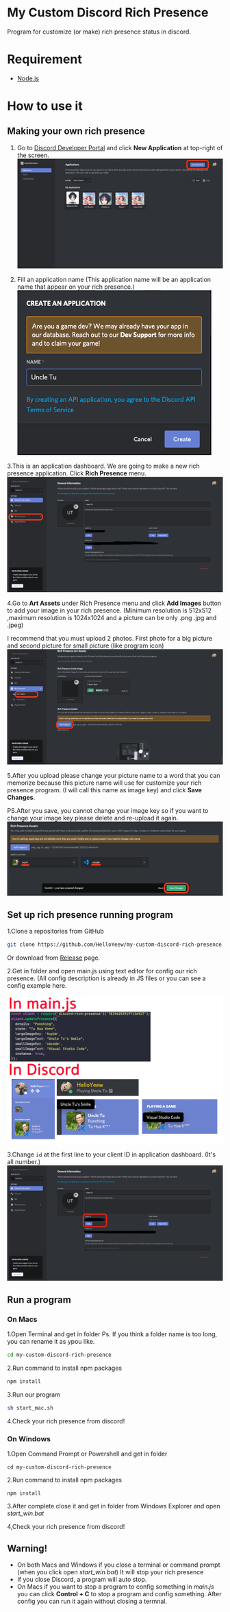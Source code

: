 # My Custom Discord Rich Presence

Program for customize (or make) rich presence status in discord.

# Requirement

- [Node.js](https://nodejs.org/en/)

# How to use it

## Making your own rich presence

1. Go to [Discord Developer Portal](https://discord.com/developers/applications) and click **New Application** at top-right of the screen.
![Alt text](readme_pic/make1.png)

2. Fill an application name (This application name will be an application name that appear on your rich presence.)
![Alt text](readme_pic/make2.png)

3.This is an application dashboard. We are going to make a new rich presence application. Click **Rich Presence** menu.
![Alt text](readme_pic/make3.png)

4.Go to **Art Assets** under Rich Presence menu and click **Add Images** button to add your image in your rich presence. (Minimum resolution is 512x512 ,maximum resolution is 1024x1024 and a picture can be only .png .jpg and .jpeg)

I recommend that you must upload 2 photos. First photo for a big picture and second picture for small picture (like program icon)
![Alt text](readme_pic/make4.png)

5.After you upload please change your picture name to a word that you can memorize because this picture name will use for customize your rich presence program. (I will call this name as image key) and click **Save Changes**.

PS.After you save, you cannot change your image key so if you want to change your image key please delete and re-upload it again.
![Alt text](readme_pic/make5.png)

## Set up rich presence running program

1.Clone a repositories from GitHub

```zsh
git clone https://github.com/HelloYeew/my-custom-discord-rich-presence
```
Or download from [Release](https://github.com/HelloYeew/my-custom-discord-rich-presence/releases) page.

2.Get in folder and open main.js using text editor for config our rich presence. (All config description is already in JS files or you can see a config example here.

![Alt text](readme_pic/sample.jpg)

3.Change ```id``` at the first line to your client ID in application dashboard. (It's all number.)
![Alt text](readme_pic/clientid.png)

## Run a program

### On Macs

1.Open Terminal and get in folder
Ps. If you think a folder name is too long, you can rename it as ypou like.

```zsh
cd my-custom-discord-rich-presence
```

2.Run command to install npm packages

```zsh
npm install
```

3.Run our program

```zsh
sh start_mac.sh
```

4.Check your rich presence from discord!

### On Windows

1.Open Command Prompt or Powershell and get in folder

```shell
cd my-custom-discord-rich-presence
```

2.Run command to install npm packages

```shell
npm install
```

3.After complete close it and get in folder from Windows Explorer and open *start_win.bat*

4,Check your rich presence from discord!

## Warning!

- On both Macs and Windows if you close a terminal or command prompt (when you click open *start_win.bat*) It will stop your rich presence
- If you close Discord, a program will auto stop.
- On Macs if you want to stop a program to config something in *main.js* you can click **Control + C** to stop a program and config something. After config you can run it again without closing a termnal.
